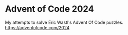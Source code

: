 # Advent of Code 2024

My attempts to solve Eric Wastl's Advent Of Code puzzles.  
<https://adventofcode.com/2024>
